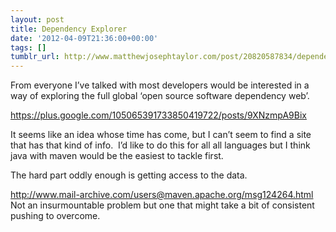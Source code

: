 ```yaml
---
layout: post
title: Dependency Explorer
date: '2012-04-09T21:36:00+00:00'
tags: []
tumblr_url: http://www.matthewjosephtaylor.com/post/20820587834/dependency-explorer
---
```

From everyone I’ve talked with most developers would be interested in a way of exploring the full global ‘open source software dependency web’.

https://plus.google.com/105065391733850419722/posts/9XNzmpA9Bix

It seems like an idea whose time has come, but I can’t seem to find a site that has that kind of info.  I’d like to do this for all all languages but I think java with maven would be the easiest to tackle first.

The hard part oddly enough is getting access to the data.

http://www.mail-archive.com/users@maven.apache.org/msg124264.html
Not an insurmountable problem but one that might take a bit of consistent pushing to overcome.
